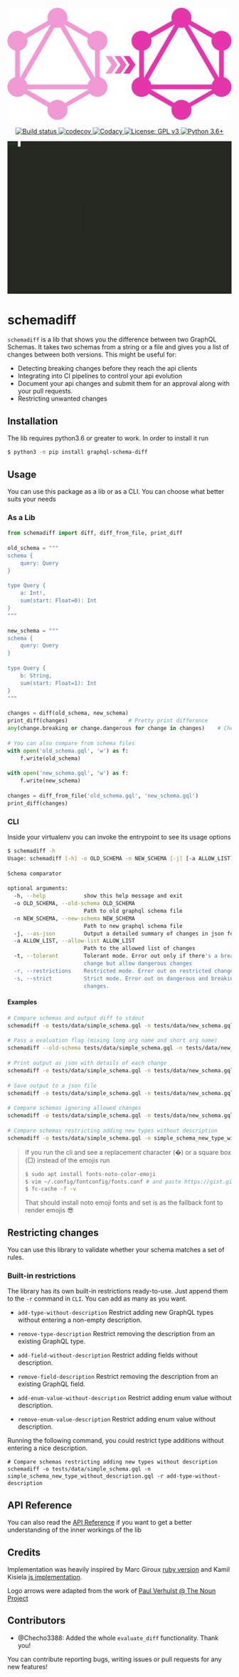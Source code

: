 <p align="center">
  <img src="https://raw.githubusercontent.com/Ambro17/graphql-schema-diff/master/images/logo.svg?sanitize=true" title="Logo">
</p>
<p align="center">
    <a href="https://travis-ci.com/Ambro17/graphql-schema-diff">
        <img alt="Build status" src="https://travis-ci.com/Ambro17/graphql-schema-diff.svg?branch=master">
    </a>
    <a href="https://codecov.io/gh/Ambro17/graphql-schema-diff">
        <img alt="codecov" src="https://codecov.io/gh/Ambro17/graphql-schema-diff/branch/master/graph/badge.svg">
    </a>
    <a href="https://www.codacy.com/manual/Ambro17/graphql-schema-diff?utm_source=github.com&amp;utm_medium=referral&amp;utm_content=Ambro17/graphql-schema-diff&amp;utm_campaign=Badge_Grade">
        <img alt="Codacy" src="https://api.codacy.com/project/badge/Grade/4e998e6c1f71468a93d0a34a41b554bb">
    </a>
    <a href="https://www.gnu.org/licenses/gpl-3.0">
        <img alt="License: GPL v3" src="https://img.shields.io/badge/License-GPLv3-blue.svg">
    </a>
    <a href="https://www.python.org/downloads/release/python-360/">
        <img alt="Python 3.6+" src="https://img.shields.io/badge/Python-3.6+-blue.svg">
    </a>
</p>
<p align="center">
  <img src="https://raw.githubusercontent.com/Ambro17/graphql-schema-diff/master/images/usage.gif" title="Usage">
</p>

# schemadiff
`schemadiff` is a lib that shows you the difference between two GraphQL Schemas.
It takes two schemas from a string or a file and gives you a list of changes between both versions.
This might be useful for:
*  Detecting breaking changes before they reach the api clients
*  Integrating into CI pipelines to control your api evolution
*  Document your api changes and submit them for an approval along with your pull requests.
*  Restricting unwanted changes

## Installation
The lib requires python3.6 or greater to work. In order to install it run
```bash
$ python3 -m pip install graphql-schema-diff
```

## Usage
You can use this package as a lib or as a CLI. You can choose what better suits your needs

### As a Lib
```python
from schemadiff import diff, diff_from_file, print_diff

old_schema = """
schema {
    query: Query
} 

type Query {
    a: Int!,
    sum(start: Float=0): Int
}
"""

new_schema = """
schema {
    query: Query
} 

type Query {
    b: String,
    sum(start: Float=1): Int
}
"""

changes = diff(old_schema, new_schema)
print_diff(changes)                   # Pretty print difference
any(change.breaking or change.dangerous for change in changes)    # Check if there was any breaking or dangerous change

# You can also compare from schema files
with open('old_schema.gql', 'w') as f:
    f.write(old_schema)

with open('new_schema.gql', 'w') as f:
    f.write(new_schema)

changes = diff_from_file('old_schema.gql', 'new_schema.gql')
print_diff(changes)
```
### CLI
Inside your virtualenv you can invoke the entrypoint to see its usage options
```bash
$ schemadiff -h
Usage: schemadiff [-h] -o OLD_SCHEMA -n NEW_SCHEMA [-j] [-a ALLOW_LIST] [-t] [-r] [-s]

Schema comparator

optional arguments:
  -h, --help            show this help message and exit
  -o OLD_SCHEMA, --old-schema OLD_SCHEMA
                        Path to old graphql schema file
  -n NEW_SCHEMA, --new-schema NEW_SCHEMA
                        Path to new graphql schema file
  -j, --as-json         Output a detailed summary of changes in json format
  -a ALLOW_LIST, --allow-list ALLOW_LIST
                        Path to the allowed list of changes
  -t, --tolerant        Tolerant mode. Error out only if there's a breaking
                        change but allow dangerous changes
  -r, --restrictions    Restricted mode. Error out on restricted changes.
  -s, --strict          Strict mode. Error out on dangerous and breaking
                        changes.
```
#### Examples
```bash
# Compare schemas and output diff to stdout
schemadiff -o tests/data/simple_schema.gql -n tests/data/new_schema.gql

# Pass a evaluation flag (mixing long arg name and short arg name)
schemadiff --old-schema tests/data/simple_schema.gql -n tests/data/new_schema.gql --strict

# Print output as json with details of each change
schemadiff -o tests/data/simple_schema.gql -n tests/data/new_schema.gql --as-json

# Save output to a json file
schemadiff -o tests/data/simple_schema.gql -n tests/data/new_schema.gql --as-json > changes.json

# Compare schemas ignoring allowed changes
schemadiff -o tests/data/simple_schema.gql -n tests/data/new_schema.gql -a allowlist.json

# Compare schemas restricting adding new types without description
schemadiff -o tests/data/simple_schema.gql -n simple_schema_new_type_without_description.gql -r add-type-without-description
```

>If you run the cli and see a replacement character (�) or a square box (□) instead of the emojis run
>```bash
>$ sudo apt install fonts-noto-color-emoji
>$ vim ~/.config/fontconfig/fonts.conf # and paste https://gist.github.com/Ambro17/80bce76d07a6eb74323db2ca9b887263
>$ fc-cache -f -v
>```
>That should install noto emoji fonts and set is as the fallback font to render emojis 😎

## Restricting changes
You can use this library to validate whether your schema matches a set of rules.

### Built-in restrictions
The library has its own built-in restrictions ready-to-use. Just append them to the `-r` command in `CLI`. You can
add as many as you want.

- `add-type-without-description`
Restrict adding new GraphQL types without entering a non-empty description.

- `remove-type-description`
Restrict removing the description from an existing GraphQL type.
    
- `add-field-without-description`
Restrict adding fields without description.

- `remove-field-description`
Restrict removing the description from an existing GraphQL field.

- `add-enum-value-without-description`
Restrict adding enum value without description.

- `remove-enum-value-description`
Restrict adding enum value without description.

Running the following command, you could restrict type additions without entering a nice description.
```
# Compare schemas restricting adding new types without description
schemadiff -o tests/data/simple_schema.gql -n simple_schema_new_type_without_description.gql -r add-type-without-description
```


## API Reference
You can also read the [API Reference](https://ambro17.github.io/graphql-schema-diff/) if you want to get a better understanding of the inner workings of the lib

## Credits
Implementation was heavily inspired by Marc Giroux [ruby version](https://github.com/xuorig/graphql-schema_comparator) 
and Kamil Kisiela [js implementation](https://github.com/kamilkisiela/graphql-inspector).

Logo arrows were adapted from the work of [Paul Verhulst @ The Noun Project](https://thenounproject.com/paulverhulst/)

## Contributors
- @Checho3388: Added the whole `evaluate_diff` functionality. Thank you!

You can contribute reporting bugs, writing issues or pull requests for any new features!